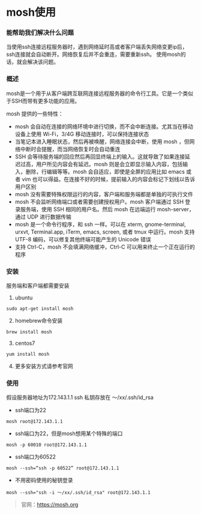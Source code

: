 # mosh使用

### 能帮助我们解决什么问题
当使用ssh连接远程服务器时，遇到网络延时高或者客户端丢失网络变更ip后，ssh连接就会自动断开。网络恢复后并不会重连，需要重新ssh。
使用mosh的话，就会解决该问题。


### 概述
mosh是一个用于从客户端跨互联网连接远程服务器的命令行工具。它是一个类似于SSH而带有更多功能的应用。

mosh 提供的一些特性：
- mosh 会自动在连接的网络环境中进行切换，而不会中断连接。尤其当在移动设备上使用 Wi-Fi，3/4G 移动连接时，可以保持连接状态
- 当笔记本进入睡眠状态，然后再被唤醒，网络连接会中断，使用 mosh ，但网络中断时会提醒，而当网络恢复时会自动重连
- SSH 会等待服务端的回应然后再回显终端上的输入。这就导致了如果连接延迟过高，用户所见内容会有延迟。mosh 则是会立即显示输入内容，包括输入，删除，行编辑等等。mosh 会自适应，即使是全屏的应用比如 emacs 或者 vim 也可以得益。在连接不好的时候，提前输入的内容会标记下划线以告诉用户区别
- mosh 没有需要特殊权限运行的内容，客户端和服务端都是单独的可执行文件
- mosh 不会监听网络端口或者需要创建授权用户。mosh 客户端通过 SSH 登录服务端，使用 SSH 相同的用户名。然后 mosh 在远端运行 mosh-server，通过 UDP 进行数据传输
- mosh 是一个命令行程序，和 ssh 一样。可以在 xterm, gnome-terminal, urxvt, Terminal.app, iTerm, emacs, screen, 或者 tmux 中运行。mosh 支持 UTF-8 编码，可以修复其他终端可能产生的 Unicode 错误
- 支持 Ctrl-C，mosh 不会填满网络缓冲，Ctrl-C 可以用来终止一个正在运行的程序

### 安装
服务端和客户端都需要安装
1. ubuntu
```linux
sudo apt-get install mosh
```

2. homebrew命令安装
```linux
brew install mosh
```

3. centos7
```linux
yum install mosh
```

4. 更多安装方式请参考官网

### 使用
假设服务器地址为172.143.1.1
ssh 私钥存放在 ～/xx/.ssh/id_rsa

- ssh端口为22
```linux
mosh root@172.143.1.1
```

- ssh端口为22，但是mosh想用某个特殊的端口
```linux
mosh -p 60010 root@172.143.1.1
```

- ssh端口为60522
```linux
mosh --ssh=“ssh -p 60522” root@172.143.1.1
```

- 不用密码使用的秘钥登录
```linux
mosh --ssh="ssh -i ～/xx/.ssh/id_rsa" root@172.143.1.1
```

> 官网：https://mosh.org


